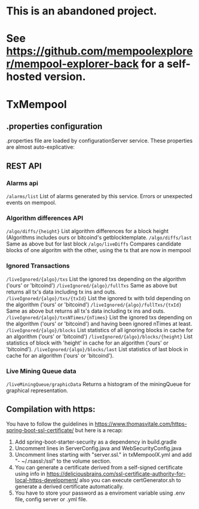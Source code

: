 # This is an abandoned project. 
# See https://github.com/mempoolexplorer/mempool-explorer-back for a self-hosted version.
# TxMempool

## .properties configuration

.properties file are loaded by configurationServer service. These properties are almost auto-explicative:

## REST API

### Alarms api

`/alarms/list` List of alarms generated by this service. Errors or unexpected events on mempool.

### Algorithm differences API

`/algo/diffs/{height}` List algorithm differences for a block height (Algorithms includes ours or bitcoind's getblocktemplate.
`/algo/diffs/last` Same as above but for last block
`/algo/liveDiffs` Compares candidate blocks of one algoritm with the other, using the tx that are now in mempool

### Ignored Transactions

`/liveIgnored/{algo}/txs` List the ignored txs depending on the algorithm ('ours' or 'bitcoind')
`/liveIgnored/{algo}/fullTxs` Same as above but returns all tx's data including tx ins and outs.
`/liveIgnored/{algo}/txs/{txId}` List the ignored tx with txId depending on the algorithm ('ours' or 'bitcoind')
`/liveIgnored/{algo}/fullTxs/{txId}` Same as above but returns all tx's data including tx ins and outs.
`/liveIgnored/{algo}/txsNTimes/{nTimes}` List the ignored txs depending on the algorithm ('ours' or 'bitcoind') and having been ignored nTimes at least.
`/liveIgnored/{algo}/blocks` List statistics of all ignoring blocks in cache for an algorithm ('ours' or 'bitcoind')
`/liveIgnored/{algo}/blocks/{height}` List statistics of block with 'height' in cache for an algorithm ('ours' or 'bitcoind').
`/liveIgnored/{algo}/blocks/last` List statistics of last block in cache for an algorithm ('ours' or 'bitcoind').

### Live Mining Queue data

`/liveMiningQueue/graphicData` Returns a histogram of the miningQueue for graphical representation.

## Compilation with https:

You have to follow the guidelines in https://www.thomasvitale.com/https-spring-boot-ssl-certificate/ but here is a recap:
1. Add spring-boot-starter-security as a dependency in build.gradle
1. Uncomment lines in ServerConfig.java and WebSecurityConfig.java
1. Uncomment lines starting with "server.ssl." in txMempoolX.yml and add "- ~/.rsassl:/ssl" to the volume section.
1. You can generate a certificate derived from a self-signed certificate using info in https://deliciousbrains.com/ssl-certificate-authority-for-local-https-development/ also you can execute certGenerator.sh to generate a derived certificate automatically.
1. You have to store your password as a enviroment variable using .env file, config server or .yml file.
